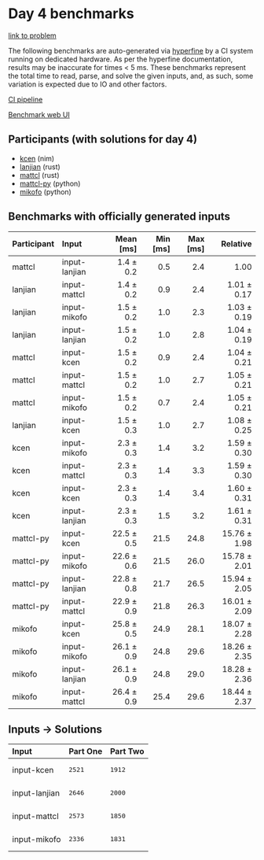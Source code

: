 # Day 4 benchmarks

[link to problem](https://adventofcode.com/2024/day/4)

The following benchmarks are auto-generated via
[hyperfine](https://github.com/sharkdp/hyperfine) by a CI system running on
dedicated hardware. As per the hyperfine documentation, results may be
inaccurate for times < 5 ms. These benchmarks represent the total time to read,
parse, and solve the given inputs, and, as such, some variation is expected due
to IO and other factors.

[CI pipeline](http://ci.papercode.net:8080/teams/main/pipelines/aoc2024)

[Benchmark web UI](https://aoc.ancalagon.black)


## Participants (with solutions for day 4)

- [kcen](https://github.com/kcen/aoc2024) (nim)
- [lanjian](https://github.com/lanjian/aoc-2024) (rust)
- [mattcl](https://github.com/mattcl/aoc2024) (rust)
- [mattcl-py](https://github.com/mattcl/aoc2024-py) (python)
- [mikofo](https://github.com/mikofo/aoc2024) (python)


## Benchmarks with officially generated inputs

| Participant | Input | Mean [ms] | Min [ms] | Max [ms] | Relative |
|:---|:---|---:|---:|---:|---:|
| mattcl | input-lanjian | 1.4 ± 0.2 | 0.5 | 2.4 | 1.00 |
| lanjian | input-mattcl | 1.4 ± 0.2 | 0.9 | 2.4 | 1.01 ± 0.17 |
| lanjian | input-mikofo | 1.5 ± 0.2 | 1.0 | 2.3 | 1.03 ± 0.19 |
| lanjian | input-lanjian | 1.5 ± 0.2 | 1.0 | 2.8 | 1.04 ± 0.19 |
| mattcl | input-kcen | 1.5 ± 0.2 | 0.9 | 2.4 | 1.04 ± 0.21 |
| mattcl | input-mattcl | 1.5 ± 0.2 | 1.0 | 2.7 | 1.05 ± 0.21 |
| mattcl | input-mikofo | 1.5 ± 0.2 | 0.7 | 2.4 | 1.05 ± 0.21 |
| lanjian | input-kcen | 1.5 ± 0.3 | 1.0 | 2.7 | 1.08 ± 0.25 |
| kcen | input-mikofo | 2.3 ± 0.3 | 1.4 | 3.2 | 1.59 ± 0.30 |
| kcen | input-mattcl | 2.3 ± 0.3 | 1.4 | 3.3 | 1.59 ± 0.30 |
| kcen | input-kcen | 2.3 ± 0.3 | 1.4 | 3.4 | 1.60 ± 0.31 |
| kcen | input-lanjian | 2.3 ± 0.3 | 1.5 | 3.2 | 1.61 ± 0.31 |
| mattcl-py | input-kcen | 22.5 ± 0.5 | 21.5 | 24.8 | 15.76 ± 1.98 |
| mattcl-py | input-mikofo | 22.6 ± 0.6 | 21.5 | 26.0 | 15.78 ± 2.01 |
| mattcl-py | input-lanjian | 22.8 ± 0.8 | 21.7 | 26.5 | 15.94 ± 2.05 |
| mattcl-py | input-mattcl | 22.9 ± 0.9 | 21.8 | 26.3 | 16.01 ± 2.09 |
| mikofo | input-kcen | 25.8 ± 0.5 | 24.9 | 28.1 | 18.07 ± 2.28 |
| mikofo | input-mikofo | 26.1 ± 0.9 | 24.8 | 29.6 | 18.26 ± 2.35 |
| mikofo | input-lanjian | 26.1 ± 0.9 | 24.8 | 29.0 | 18.28 ± 2.36 |
| mikofo | input-mattcl | 26.4 ± 0.9 | 25.4 | 29.6 | 18.44 ± 2.37 |


## Inputs -> Solutions

| Input | Part One | Part Two |
|:---|:---|:---|
|input-kcen|<pre>2521</pre>|<pre>1912</pre>|
|input-lanjian|<pre>2646</pre>|<pre>2000</pre>|
|input-mattcl|<pre>2573</pre>|<pre>1850</pre>|
|input-mikofo|<pre>2336</pre>|<pre>1831</pre>|